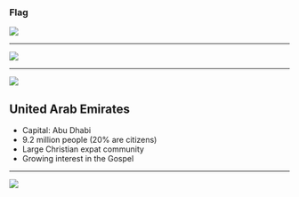 ### Flag

![](https://upload.wikimedia.org/wikipedia/commons/c/cb/Flag_of_the_United_Arab_Emirates.svg)

---

![](https://upload.wikimedia.org/wikipedia/commons/c/cd/United_Arab_Emirates_%28orthographic_projection%29.svg)

---

![](https://res.cloudinary.com/kiekies/image/upload/v1662318660/prayer/rjqms88smdgbyc7po3v4.jpg)

## United Arab Emirates

- Capital: Abu Dhabi
- 9.2 million people (20% are citizens)
- Large Christian expat community
- Growing interest in the Gospel

---

![](https://player.vimeo.com/video/73880655)
